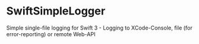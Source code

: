 # SwiftSimpleLogger
Simple single-file logging for Swift 3 - Logging to XCode-Console, file (for error-reporting) or remote Web-API
